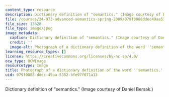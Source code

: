```yaml
---
content_type: resource
description: Dictionary definition of "semantics." (Image courtesy of Daniel Bersak.)
file: /courses/24-973-advanced-semantics-spring-2009/079f0088ddec49aa5352bfe97f071a13_24-973s09-th.jpg
file_size: 13628
file_type: image/jpeg
image_metadata:
  caption: Dictionary definition of "semantics." (Image courtesy of Daniel Bersak.)
  credit: ''
  image-alt: Photograph of a dictionary definition of the word ''semantics.''
learning_resource_types: []
license: https://creativecommons.org/licenses/by-nc-sa/4.0/
ocw_type: OCWImage
resourcetype: Image
title: Photograph of a dictionary definition of the word ''semantics.''
uid: 079f0088-ddec-49aa-5352-bfe97f071a13
---
```

Dictionary definition of "semantics." (Image courtesy of Daniel Bersak.)